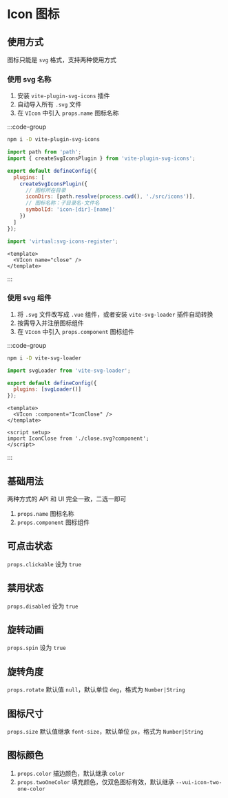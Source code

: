 # Icon 图标

## 使用方式

图标只能是 `svg` 格式，支持两种使用方式

### 使用 svg 名称

1. 安装 `vite-plugin-svg-icons` 插件
2. 自动导入所有 `.svg` 文件
3. 在 `VIcon` 中引入 `props.name` 图标名称

:::code-group

```sh [npm]
npm i -D vite-plugin-svg-icons
```

```js [vite.config.js]
import path from 'path';
import { createSvgIconsPlugin } from 'vite-plugin-svg-icons';

export default defineConfig({
  plugins: [
    createSvgIconsPlugin({
      // 图标所在目录
      iconDirs: [path.resolve(process.cwd(), './src/icons')],
      // 图标名称：子目录名-文件名
      symbolId: 'icon-[dir]-[name]'
    })
  ]
});
```

```js [main.js]
import 'virtual:svg-icons-register';
```

```vue [*.vue]
<template>
  <VIcon name="close" />
</template>
```

:::

### 使用 svg 组件

1. 将 `.svg` 文件改写成 `.vue` 组件，或者安装 `vite-svg-loader` 插件自动转换
2. 按需导入并注册图标组件
3. 在 `VIcon` 中引入 `props.component` 图标组件

:::code-group

```sh [npm]
npm i -D vite-svg-loader
```

```js [vite.config.js]
import svgLoader from 'vite-svg-loader';

export default defineConfig({
  plugins: [svgLoader()]
});
```

```vue [*.vue]
<template>
  <VIcon :component="IconClose" />
</template>

<script setup>
import IconClose from './close.svg?component';
</script>
```

:::

## 基础用法

两种方式的 API 和 UI 完全一致，二选一即可

1. `props.name` 图标名称
2. `props.component` 图标组件

<preview path="./demos/basic.vue"></preview>

## 可点击状态

`props.clickable` 设为 `true`

<preview path="./demos/clickable.vue"></preview>

## 禁用状态

`props.disabled` 设为 `true`

<preview path="./demos/disabled.vue"></preview>

## 旋转动画

`props.spin` 设为 `true`

<preview path="./demos/spin.vue"></preview>

## 旋转角度

`props.rotate` 默认值 `null`，默认单位 `deg`，格式为 `Number|String`

<preview path="./demos/rotate.vue"></preview>

## 图标尺寸

`props.size` 默认值继承 `font-size`，默认单位 `px`，格式为 `Number|String`

<preview path="./demos/size.vue"></preview>

## 图标颜色

1. `props.color` 描边颜色，默认继承 `color`
2. `props.twoOneColor` 填充颜色，仅双色图标有效，默认继承 `--vui-icon-two-one-color`

<preview path="./demos/color.vue"></preview>
